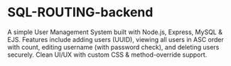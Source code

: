 # SQL-ROUTING-backend
A simple User Management System built with Node.js, Express, MySQL &amp; EJS. Features include adding users (UUID), viewing all users in ASC order with count, editing username (with password check), and deleting users securely. Clean UI/UX with custom CSS &amp; method-override support.
